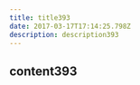 ```yaml
---
title: title393
date: 2017-03-17T17:14:25.798Z
description: description393
---
```


## content393
  
